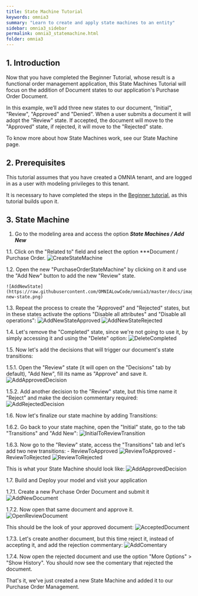 ```yaml
---
title: State Machine Tutorial
keywords: omnia3
summary: "Learn to create and apply state machines to an entity"
sidebar: omnia3_sidebar
permalink: omnia3_statemachine.html
folder: omnia3
---
```



## 1. Introduction

Now that you have completed the Beginner Tutorial, whose result is a functional order management application, this State Machines Tutorial will focus on the addition of Document states to our application's Purchase Order Document.

In this example, we’ll add three new states to our document, "Initial", "Review", "Approved" and "Denied". When a user submits a document it will adopt the "Review" state. If accepted, the document will move to the "Approved" state, if rejected, it will move to the "Rejected" state. 

To know more about how State Machines work, see our State Machine page.


## 2. Prerequisites

This tutorial assumes that you have created a OMNIA tenant, and are logged in as a user with modeling privileges to this tenant.

It is necessary to have completed the steps in the  [Beginner tutorial](https://docs.omnialowcode.com/omnia3_beginnertutorial.html), as this tutorial builds upon it.

## 3. State Machine

1. Go to the modeling area and access the option ***State Machines / Add New***

1.1. Click on the "Related to" field and select the option ***Document / Purchase Order.
	![CreateStateMachine](https://raw.githubusercontent.com/OMNIALowCode/omnia3/master/docs/images/tutorials/statemachine/create-state-machine.png)

1.2. Open the new "PurchaseOrderStateMachine" by clicking on it and use the "Add New" button to add the new "Review" state.
	
	![AddNewState](https://raw.githubusercontent.com/OMNIALowCode/omnia3/master/docs/images/tutorials/statemachine/add-new-state.png)

1.3. Repeat the process to create the "Approved" and "Rejected" states, but in these states activate the options "Disable all attributes" and "Disable all operations":
	![AddNewStateApproved](https://raw.githubusercontent.com/OMNIALowCode/omnia3/master/docs/images/tutorials/statemachine/add-new-state-approved.png)
	![AddNewStateRejected](https://raw.githubusercontent.com/OMNIALowCode/omnia3/master/docs/images/tutorials/statemachine/add-new-state-rejected.png)

1.4. Let's remove the "Completed" state, since we're not going to use it, by simply accessing it and using the "Delete" option:
	![DeleteCompleted](https://raw.githubusercontent.com/OMNIALowCode/omnia3/master/docs/images/tutorials/statemachine/delete-completed.png)

1.5. Now let's add the decisions that will trigger our document's state transitions:

1.5.1. Open the "Review" state (it will open on the "Decisions" tab by default), "Add New", fill its name as "Approve" and save it.
	![AddApprovedDecision](https://raw.githubusercontent.com/OMNIALowCode/omnia3/master/docs/images/tutorials/statemachine/add-approved-decision.png)

1.5.2. Add another decision to the "Review" state, but this time name it "Reject" and make the decision commentary required:
	![AddRejectedDecision](https://raw.githubusercontent.com/OMNIALowCode/omnia3/master/docs/images/tutorials/statemachine/add-rejected-decision.png)

1.6. Now let's finalize our state machine by adding Transitions:

1.6.2. Go back to your state machine, open the "Initial" state, go to the tab "Transitions" and "Add New":
	![InitialToReviewTransition](https://raw.githubusercontent.com/OMNIALowCode/omnia3/master/docs/images/tutorials/statemachine/add-InitialToReview-transition.png)

1.6.3. Now go to the "Review" state, access the "Transitions" tab and let's add two new transitions:
	- ReviewToApproved
	![ReviewToApproved](https://raw.githubusercontent.com/OMNIALowCode/omnia3/master/docs/images/tutorials/statemachine/add-ReviewToApproved-transition.png)
	- ReviewToRejected
	![ReviewToRejected](https://raw.githubusercontent.com/OMNIALowCode/omnia3/master/docs/images/tutorials/statemachine/add-ReviewToRejected-transition.png)

This is what your State Machine should look like:
	![AddApprovedDecision](https://raw.githubusercontent.com/OMNIALowCode/omnia3/master/docs/images/tutorials/statemachine/Finished-State-Machine.png)

1.7. Build and Deploy your model and visit your application

1.7.1. Create a new Purchase Order Document and submit it
	![AddNewDocument](https://raw.githubusercontent.com/OMNIALowCode/omnia3/master/docs/images/tutorials/statemachine/add-new-document.png)

1.7.2. Now open that same document and approve it.
	![OpenReviewDocument](https://raw.githubusercontent.com/OMNIALowCode/omnia3/master/docs/images/tutorials/statemachine/open-review-document.png)

This should be the look of your approved document:
	![AcceptedDocument](https://raw.githubusercontent.com/OMNIALowCode/omnia3/master/docs/images/tutorials/statemachine/accepted-document.png)

1.7.3. Let's create another document, but this time reject it, instead of accepting it, and add the rejection commentary:
	![AddComentary](https://raw.githubusercontent.com/OMNIALowCode/omnia3/master/docs/images/tutorials/statemachine/add-comentary.png)

1.7.4. Now open the rejected document and use the option "More Options" > "Show History". You should now see the comentary that rejected the document.


That's it, we've just created a new State Machine and added it to our Purchase Order Management.